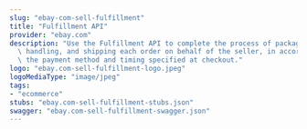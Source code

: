 ```yaml
---
slug: "ebay-com-sell-fulfillment"
title: "Fulfillment API"
provider: "ebay.com"
description: "Use the Fulfillment API to complete the process of packaging, addressing,\
  \ handling, and shipping each order on behalf of the seller, in accordance with\
  \ the payment method and timing specified at checkout."
logo: "ebay.com-sell-fulfillment-logo.jpeg"
logoMediaType: "image/jpeg"
tags:
- "ecommerce"
stubs: "ebay.com-sell-fulfillment-stubs.json"
swagger: "ebay.com-sell-fulfillment-swagger.json"
---
```

